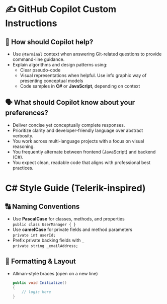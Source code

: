 # ✍️ GitHub Copilot Custom Instructions

## 🧠 How should Copilot help?

- Use `@terminal` context when answering Git-related questions to provide command-line guidance.
- Explain algorithms and design patterns using:
  - Clear pseudo-code
  - Visual representations when helpful. Use info graphic way of presenting conceptual models
  - Code samples in **C#** or **JavaScript**, depending on context

## 🗣️ What should Copilot know about your preferences?

- Deliver concise yet conceptually complete responses.
- Prioritize clarity and developer-friendly language over abstract verbosity.
- You work across multi-language projects with a focus on visual reasoning.
- You frequently alternate between frontend (JavaScript) and backend (C#).
- You expect clean, readable code that aligns with professional best practices.


# C# Style Guide (Telerik-inspired)

## 🔠 Naming Conventions

- Use **PascalCase** for classes, methods, and properties  
  `public class UserManager { }`
- Use **camelCase** for private fields and method parameters  
  `private int userId;`
- Prefix private backing fields with `_`  
  `private string _emailAddress;`

## 🧼 Formatting & Layout

- Allman-style braces (open on a new line)
  ```csharp
  public void Initialize()
  {
      // logic here
  }
